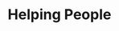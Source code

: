 ---
pid: LLP137
title: Helping People
location_transcription: 
zipcode: '19120'
outside_phl: 
neighborhood: Logan,Olney
age: '12'
age_range: 6-13
instagram: 
image_file_name: LLP_137.jpg
proposal_transcription: Helping People
topic: Family,Unity,Love
topic_summary: 0, 0, 0
type: Sculpture Statue
keywords_other: 
credit: Destiny Cantero
image_labels: 
twitter: 
facebook: 
permalink: "/monuments/llp137/"
layout: item-page
---